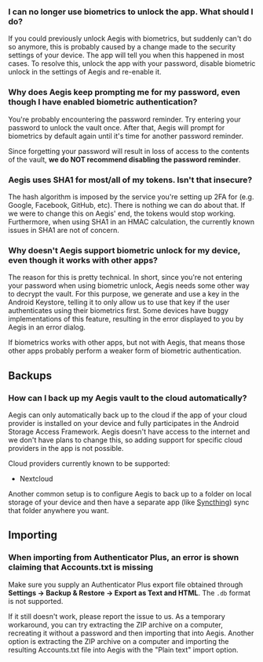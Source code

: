 

### I can no longer use biometrics to unlock the app. What should I do?

If you could previously unlock Aegis with biometrics, but suddenly can't do so
anymore, this is probably caused by a change made to the security settings of
your device. The app will tell you when this happened in most cases. To resolve
this, unlock the app with your password, disable biometric unlock in the
settings of Aegis and re-enable it.

### Why does Aegis keep prompting me for my password, even though I have enabled biometric authentication?

You're probably encountering the password reminder. Try entering your password
to unlock the vault once. After that, Aegis will prompt for biometrics by
default again until it's time for another password reminder.

Since forgetting your password will result in loss of access to the contents of
the vault, __we do NOT recommend disabling the password reminder__.

### Aegis uses SHA1 for most/all of my tokens. Isn't that insecure?

The hash algorithm is imposed by the service you're setting up 2FA for (e.g.
Google, Facebook, GitHub, etc). There is nothing we can do about that. If we
were to change this on Aegis' end, the tokens would stop working. Furthermore,
when using SHA1 in an HMAC calculation, the currently known issues in SHA1 are
not of concern.

### Why doesn't Aegis support biometric unlock for my device, even though it works with other apps?

The reason for this is pretty technical. In short, since you're not entering
your password when using biometric unlock, Aegis needs some other way to decrypt
the vault. For this purpose, we generate and use a key in the Android Keystore,
telling it to only allow us to use that key if the user authenticates using
their biometrics first. Some devices have buggy implementations of this feature,
resulting in the error displayed to you by Aegis in an error dialog.

If biometrics works with other apps, but not with Aegis, that means those other
apps probably perform a weaker form of biometric authentication.

## Backups

### How can I back up my Aegis vault to the cloud automatically?

Aegis can only automatically back up to the cloud if the app of your cloud
provider is installed on your device and fully participates in the Android
Storage Access Framework. Aegis doesn't have access to the internet and we don't
have plans to change this, so adding support for specific cloud providers in the
app is not possible.

Cloud providers currently known to be supported:
- Nextcloud

Another common setup is to configure Aegis to back up to a folder on local
storage of your device and then have a separate app (like
[Syncthing](https://syncthing.net/)) sync that folder anywhere you want.



## Importing

### When importing from Authenticator Plus, an error is shown claiming that Accounts.txt is missing

Make sure you supply an Authenticator Plus export file obtained through
__Settings -> Backup & Restore -> Export as Text and HTML__. The ``.db`` format
is not supported.

If it still doesn't work, please report the issue to us. As a temporary
workaround, you can try extracting the ZIP archive on a computer, recreating it
without a password and then importing that into Aegis. Another option is
extracting the ZIP archive on a computer and importing the resulting
Accounts.txt file into Aegis with the "Plain text" import option.
